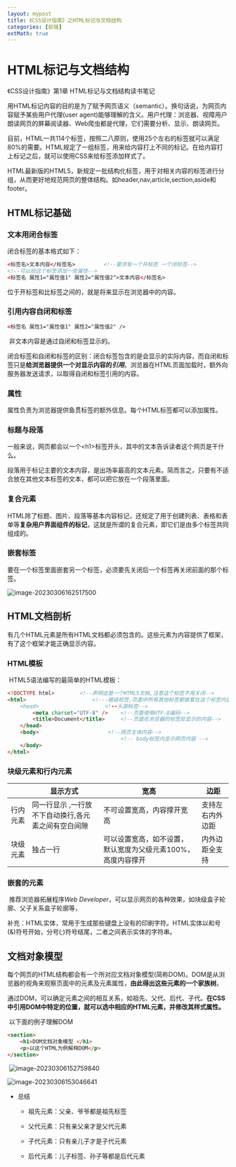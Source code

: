 ```yaml
---
layout: mypost
title: 《CSS设计指南》之HTML标记与文档结构
categories: [前端]
extMath: true
---
```


# HTML标记与文档结构

 《CSS设计指南》第1章 HTML标记与文档结构读书笔记

​	用HTML标记内容的目的是为了赋予网页语义（semantic）。换句话说，为网页内容赋予某些用户代理(user agent)能够理解的含义。用户代理：浏览器、视障用户朗读网页的屏幕阅读器、Web爬虫都是代理，它们需要分析、显示、朗读网页。

​	目前，HTML一共114个标签，按照二八原则，使用25个左右的标签就可以满足80%的需要。HTML规定了一组标签，用来给内容打上不同的标记。在给内容打上标记之后，就可以使用CSS来给标签添加样式了。

​	HTML最新版的HTML5，新规定一批结构化标签，用于对相关内容的标签进行分组，从而更好地规范网页的整体结构。如header,nav,article,section,aside和footer。

## HTML标记基础

### 文本用闭合标签

闭合标签的基本格式如下：

```html
<标签名>文本内容</标签名>         <!--要求有一个开标签 一个闭标签-->
<!--可以给这个标签添加一些属性-->
<标签名 属性1="属性值1" 属性2="属性值2">文本内容</标签名> 
```

位于开标签和比标签之间的，就是将来显示在浏览器中的内容。

### 引用内容自闭和标签

```html
<标签名 属性1="属性值1" 属性2="属性值2" />
```

​	非文本内容是通过自闭和标签显示的。

​	闭合标签和自闭和标签的区别：闭合标签包含的是会显示的实际内容，而自闭和标签只是**给浏览器提供一个对显示内容的*引用***。浏览器在HTML页面加载时，额外向服务器发送请求，以取得自闭和标签引用的内容。

### 属性

​	属性负责为浏览器提供鱼贯标签的额外信息。每个HTML标签都可以添加属性。

### 标题与段落

​	一般来说，网页都会以一个\<h1>标签开头，其中的文本告诉读者这个网页是干什么。

   段落用于标记主要的文本内容，是出场率最高的文本元素。简而言之，只要有不适合放在其他文本标签的文本，都可以把它放在一个段落里面。

### 复合元素

​	HTML除了标题、图片、段落等基本内容标记，还规定了用于创建列表、表格和表单等**复杂用户界面组件的标记**，这就是所谓的复合元素，即它们是由多个标签共同组成的。

### 嵌套标签

​	要在一个标签里面嵌套另一个标签，必须要先关闭后一个标签再关闭前面的那个标签。

![image-20230306162517500](image-20230306162517500.png)

## HTML文档剖析

​	有几个HTML元素是所有HTML文档都必须包含的。这些元素为内容提供了框架，有了这个框架才能正确显示内容。

### HTML模板

​	HTML5语法编写的最简单的HTML模板：

```html
<!DOCTYPE html>        <!--声明这是一个HTML5文档,注意这个标签不用关闭-->
<html>                     <!---根级标签,页面中所有其他标签都嵌套在这个标签内部->
	<head>                     <!--头部标签-->
        <meta charset="UTF-8" />    <!--页面使用UTF-8编码-->
        <title>Document</title>     <!--页面在浏览器的标签处显示的内容-->
    </head>
    <body>                      <!--网页主体内容-->
                                    <!-- body标签内显示网页内容 -->    
    </body>
</html>
```

### 块级元素和行内元素

|          | 显示方式                                            | 宽高                                                         | 边距             |
| :------- | --------------------------------------------------- | ------------------------------------------------------------ | ---------------- |
| 行内元素 | 同一行显示 ,一行放不下自动换行,各元素之间有空白间隙 | 不可设置宽高，内容撑开宽高                                   | 支持左右内外边距 |
| 块级元素 | 独占一行                                            | 可以设置宽高，如不设置，默认宽度为父级元素100%，高度内容撑开 | 内外边距全支持   |

### 嵌套的元素

​	推荐浏览器拓展程序*Web Developer*，可以显示网页的各种效果，如块级盒子轮廓、父子关系盒子轮廓等，

​	补充：HTML实体，常用于生成那些键盘上没有的印刷字符。HTML实体以和号(\&)符号开始，分号(;)符号结尾，二者之间表示实体的字符串。

## 文档对象模型

​	每个网页的HTML结构都会有一个所对应文档对象模型(简称DOM)。DOM是从浏览器的视角来观察页面中的元素及元素属性，**由此得出这些元素的一个家族树**。

​	通过DOM，可以确定元素之间的相互关系，如祖先、父代、后代、子代。**在CSS中引用DOM中特定的位置，就可以选中相应的HTML元素，并修改其样式属性。**

​	以下面的例子理解DOM

```html
<section>
    <h1>DOM文档对象模型 </h1>
    <p>以这个HTML为例解释DOM</p>
</section>
```

​	![image-20230306152759840](image-20230306152759840.png)

![image-20230306153046641](image-20230306153046641.png)

- 总结

  - 祖先元素：父亲、爷爷都是祖先标签

  - 父代元素：只有亲父亲才是父代元素

  - 子代元素：只有亲儿子才是子代元素

  - 后代元素：儿子标签、孙子等都是后代元素